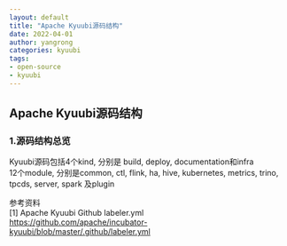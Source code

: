 ```yaml
---
layout: default
title: "Apache Kyuubi源码结构"
date: 2022-04-01 
author: yangrong
categories: kyuubi
tags: 
- open-source
- kyuubi
---
```


## Apache Kyuubi源码结构

### 1.源码结构总览
Kyuubi源码包括4个kind, 分别是 build, deploy, documentation和infra  
12个module, 分别是common, ctl, flink, ha, hive, kubernetes, metrics, trino, tpcds, server, spark 及plugin  

参考资料  
[1] Apache Kyuubi Github labeler.yml  
https://github.com/apache/incubator-kyuubi/blob/master/.github/labeler.yml
